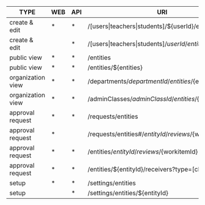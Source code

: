 |         TYPE      |WEB|API|URI|DESCRIPTION|
|------------------ |---|---|---|-----------|
| create & edit     | * | * | /\[users\|teachers\|students\]/${userId}/entities ||
| create & edit     |   | * | /\[users\|teachers\|students\]/${userId}/entities/${entityId} ||
| public view       | * | * | /entities ||
| public view       | * | * | /entities/${entities} ||
| organization view | * | * | /departments/${departmentId}/entities/${entities} ||
| organization view | * | * | /adminClasses/${adminClassId}/entities/${entities} ||
| approval request  | * | * | /requests/entities | 独立审核视图 |
| approval request  | * |   | /requests/entities#/${entityId}/reviews/${workitemId} | 独立审核视图 |
| approval request  | * | * | /entities/${entityId}/reviews/${workitemId} | 待办事项 |
| approval request  | * | * | /entities/${entityId}/receivers?type=[check|approve] ||
| setup             | * | * | /settings/entities ||
| setup             |   | * | /settings/entities/${entityId} ||